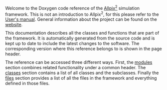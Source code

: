 <div style="max-width: 1000px; margin-bottom: 10px">
Welcome to the Doxygen code reference of the <a href="https://cern.ch/allpix-squared">Allpix<sup>2</sup></a> simulation framework. This is not an introduction to Allpix<sup>2</sup>, for this please refer to the <a href="https://cern.ch/allpix-squared/usermanual/allpix-manual.html">User's manual</a>. General information about the project can be found on the <a href="https://cern.ch/allpix-squared">website</a>.
</div>

<div style="max-width: 1000px; margin-bottom: 10px">
This documentation describes all the classes and functions that are part of the framework. It is automatically generated from the source code and is kept up to date to include the latest changes to the software. The corresponding version where this reference belongs to is shown in the page header.
</div>

<div style="max-width: 1000px; margin-bottom: 10px">
The reference can be accessed three different ways. First, the <a href="modules.html">modules</a> section combines related functionality under a common header. The <a href="annotated.html">classes</a> section contains a list of all classes and the subclasses. Finally the <a href="files.html">files</a> section provides a list of all the files in the framework and everything defined in those files.
</div>
